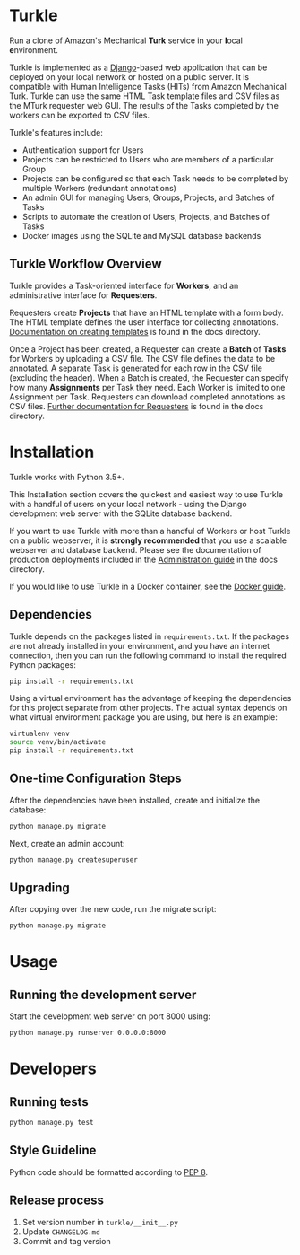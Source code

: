 # Turkle #

Run a clone of Amazon's Mechanical **Turk** service in your **l**ocal
**e**nvironment.

Turkle is implemented as a
[Django](https://www.djangoproject.com)-based web application that can
be deployed on your local network or hosted on a public server.  It
is compatible with Human Intelligence Tasks (HITs) from Amazon
Mechanical Turk.  Turkle can use the same HTML Task template files and
CSV files as the MTurk requester web GUI.  The results of the Tasks
completed by the workers can be exported to CSV files.

Turkle's features include:

- Authentication support for Users
- Projects can be restricted to Users who are members of a particular Group
- Projects can be configured so that each Task needs to be completed by
  multiple Workers (redundant annotations)
- An admin GUI for managing Users, Groups, Projects, and Batches of Tasks
- Scripts to automate the creation of Users, Projects, and Batches of Tasks
- Docker images using the SQLite and MySQL database backends

## Turkle Workflow Overview ##

Turkle provides a Task-oriented interface for **Workers**, and an
administrative interface for **Requesters**.

Requesters create **Projects** that have an HTML template with a form body.
The HTML template defines the user interface for collecting annotations. 
[Documentation on creating templates](docs/TEMPLATE-GUIDE.md) is found
in the docs directory.

Once a Project has been created, a Requester can create a **Batch** of
**Tasks** for Workers by uploading a CSV file. The CSV file defines 
the data to be annotated. A separate Task is generated for each row 
in the CSV file (excluding the header).  When a Batch is created, 
the Requester can specify how many **Assignments** per Task they need.
Each Worker is limited to one Assignment per Task. Requesters can 
download completed annotations as CSV files.
[Further documentation for Requesters](docs/REQUESTERS.md) is found 
in the docs directory.


# Installation #

Turkle works with Python 3.5+.

This Installation section covers the quickest and easiest way to use
Turkle with a handful of users on your local network - using the
Django development web server with the SQLite database backend.

If you want to use Turkle with more than a handful of Workers or host
Turkle on a public webserver, it is **strongly recommended** that you
use a scalable webserver and database backend.  Please see the
documentation of production deployments included in the 
 [Administration guide](docs/ADMINISTRATION.md) in the docs directory.

If you would like to use Turkle in a Docker container, see the 
[Docker guide](docs/DOCKER.md).


## Dependencies ##

Turkle depends on the packages listed in `requirements.txt`.
If the packages are not already installed in your environment, and you have
an internet connection, then you can run the following command to install
the required Python packages:

```bash
pip install -r requirements.txt
```

Using a virtual environment has the advantage of keeping the dependencies
for this project separate from other projects. The actual syntax depends
on what virtual environment package you are using, but here is an example:

```bash
virtualenv venv
source venv/bin/activate
pip install -r requirements.txt
```

## One-time Configuration Steps ##

After the dependencies have been installed, create and initialize the
database:

```bash
python manage.py migrate
```

Next, create an admin account:

```bash
python manage.py createsuperuser
```

## Upgrading ##

After copying over the new code, run the migrate script:

```bash
python manage.py migrate
```


# Usage


## Running the development server ##

Start the development web server on port 8000 using:

```bash
python manage.py runserver 0.0.0.0:8000
```

# Developers

## Running tests

```bash
python manage.py test
```

## Style Guideline
Python code should be formatted according to [PEP 8](https://www.python.org/dev/peps/pep-0008/).

## Release process
 1. Set version number in `turkle/__init__.py`
 2. Update `CHANGELOG.md`
 3. Commit and tag version
 